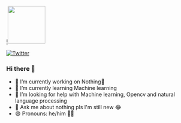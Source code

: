 [!<img src="https://images.wondershare.com/repairit/aticle/2021/08/twitter-header-photo-issues-1.jpg " width="100" height="100">](https://x.com/Amar65266)

[![Twitter](https://images.wondershare.com/repairit/aticle/2021/08/twitter-header-photo-issues-1.jpg )](https://x.com/Amar65266)

### Hi there 👋


- 🔭 I’m currently working on Nothing🫠
- 🌱 I’m currently learning Machine learning 
- 🤔 I’m looking for help with Machine learning, Opencv and natural language processing 
- 💬 Ask me about nothing pls I'm still new 😂
- 😄 Pronouns: he/him 💪🗿
